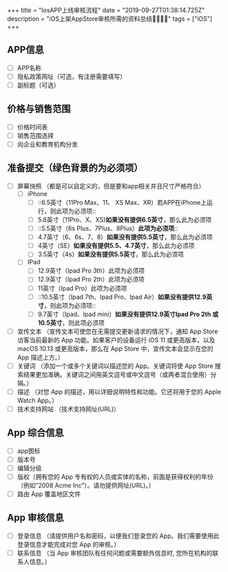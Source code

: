 +++
title = "IosAPP上线审核流程"
date = "2019-09-27T01:38:14.725Z"
description = "iOS上架AppStore审核所需的资料总结"
tags = ["iOS"]
+++

## APP信息

- [ ] APP名称
- [ ] 隐私政策网址（可选，有注册需要填写）
- [ ] 副标题（可选）

## 价格与销售范围

- [ ] 价格时间表
- [ ] 销售范围选择
- [ ] 向企业和教育机构分发

## 准备提交（绿色背景的为必须项）

- [ ] 屏幕快照 （都是可以自定义的，但是要和app相关并且尺寸严格符合）
	- [ ] iPhone
		- [ ] ::6.5英寸（11Pro Max、11、 XS Max、XR）若APP在iPhone上运行，则此项为必须项::
		- [ ] 5.8英寸（11Pro、X、XS)**如果没有提供6.5英寸**，那么此为必须项
		- [ ] ::5.5英寸（6s Plus、7Plus、8Plus）**此项为必须项**::
		- [ ] 4.7英寸（6、6s、7、8）**如果没有提供5.5英寸**，那么此为必须项
		- [ ] 4英寸（SE）**如果没有提供5.5、4.7英寸**，那么此为必须项
		- [ ] 3.5英寸（4s）**如果没有提供5.5英寸**，那么此为必须项
	- [ ] IPad
		- [ ] 12.9英寸（Ipad Pro 3th）此项为必须项
		- [ ] 12.9英寸（Ipad Pro 2th）此项为必须项
		- [ ] 11英寸（Ipad Pro）此项为必须项
		- [ ] ::10.5英寸（Ipad 7th、Ipad Pro、Ipad Air）**如果没有提供12.9英寸**，则此项为必须项::
		- [ ] 9.7英寸（Ipad、Ipad mini）**如果没有提供12.9英寸Ipad Pro 2th 或 10.5英寸**，则此项必须项

- [ ] 宣传文本 （宣传文本可使您在无需提交更新请求的情况下，通知 App Store 访客当前最新的 App 功能。如果客户的设备运行 iOS 11 或更高版本，以及 macOS 10.13 或更高版本，那么在 App Store 中，宣传文本会显示在您的 App 描述上方。）
- [ ] 关键词 （添加一个或多个关键词以描述您的 App。关键词将使 App Store 搜索结果更加准确。关键词之间用英文逗号或中文逗号（或两者混合使用）分隔。）
- [ ] 描述 （对您 App 的描述，用以详细说明特性和功能。它还将用于您的 Apple Watch App。）
- [ ] 技术支持网站 （技术支持网址(URL)）

## App 综合信息

- [ ] app图标
- [ ] 版本号
- [ ] 编辑分级
- [ ] 版权（拥有您的 App 专有权的人员或实体的名称，前面是获得权利的年份（例如“2008 Acme Inc”）。请勿提供网址(URL)。）
- [ ] 路由 App 覆盖地区文件

## App 审核信息

- [ ] 登录信息 （请提供用户名和密码，以便我们登录您的 App。我们需要使用此登录信息才能完成对您 App 的审核。）
- [ ] 联系信息 （当 App 审核团队有任何问题或需要额外信息时, 您所在机构的联系人信息。）
